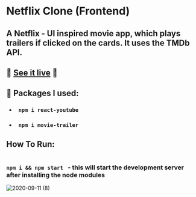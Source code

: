 # Netflix Clone (Frontend)
## A Netflix - UI inspired movie app, which plays trailers if clicked on the cards. It uses the TMDb API.


## 🤜 [See it live](https://netflix-clone-0011.web.app/) 🤛

## 🎁 Packages I used:
* ### <code> npm i react-youtube </code>
* ### <code> npm i movie-trailer </code>

## How To Run:
### <code> npm i && npm start </code> - this will start the development server after installing the node modules

![2020-09-11 (8)](https://user-images.githubusercontent.com/55017730/92961644-35e53000-f48d-11ea-9e88-48d0119994e9.png)

